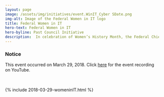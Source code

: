 ```yaml
---
layout: page
image: /assets/img/initiatives/event.WinIT_Cyber SDate.png
img-alt: Image of the Federal Women in IT logo
title: Federal Women in IT
hero-text: Federal Women in IT
hero-byline: Past Council Initiative
description:  In celebration of Women’s History Month, the Federal Chief Information Officers Council (CIOC) is pleased to host Women in Federal Information Technology and Cybersecurity. This event brings together the nation’s top federal information technology executives to celebrate the successes of women thriving in today’s federal IT enterprise and to discuss strategies that engage, inspire, and motivate more women to pursue a career in IT.
---
```

<div class="usa-alert usa-alert-info" >
  <div class="usa-alert-body">
    <h3 class="usa-alert-heading">Notice</h3>
    <p class="usa-alert-text">This event occurred on March 29, 2018. Click <a href="https://youtu.be/H6kv1b6z2aY">here</a> for the event recording on YouTube.</p>
  </div>
</div>
<br>
<br>
{% include 2018-03-29-womeninIT.html %}

